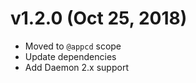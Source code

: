 # v1.2.0 (Oct 25, 2018)

 * Moved to `@appcd` scope
 * Update dependencies
 * Add Daemon 2.x support
